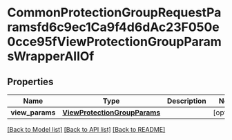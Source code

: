 # CommonProtectionGroupRequestParamsfd6c9ec1Ca9f4d6dAc23F050e0cce95fViewProtectionGroupParamsWrapperAllOf


## Properties
Name | Type | Description | Notes
------------ | ------------- | ------------- | -------------
**view_params** | [**ViewProtectionGroupParams**](ViewProtectionGroupParams.md) |  | [optional] 

[[Back to Model list]](../README.md#documentation-for-models) [[Back to API list]](../README.md#documentation-for-api-endpoints) [[Back to README]](../README.md)


